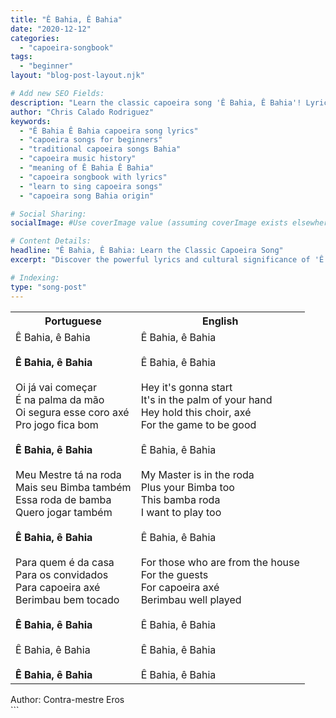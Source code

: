 ```yaml
---
title: "Ê Bahia, Ê Bahia"
date: "2020-12-12"
categories:
  - "capoeira-songbook"
tags:
  - "beginner"
layout: "blog-post-layout.njk"

# Add new SEO Fields:
description: "Learn the classic capoeira song 'Ê Bahia, Ê Bahia'! Lyrics, meaning, and cultural context for capoeiristas of all levels. Explore the rich history of this song."
author: "Chris Calado Rodriguez"
keywords:
  - "Ê Bahia Ê Bahia capoeira song lyrics"
  - "capoeira songs for beginners"
  - "traditional capoeira songs Bahia"
  - "capoeira music history"
  - "meaning of Ê Bahia Ê Bahia"
  - "capoeira songbook with lyrics"
  - "learn to sing capoeira songs"
  - "capoeira song Bahia origin"

# Social Sharing:
socialImage: #Use coverImage value (assuming coverImage exists elsewhere)

# Content Details:
headline: "Ê Bahia, Ê Bahia: Learn the Classic Capoeira Song"
excerpt: "Discover the powerful lyrics and cultural significance of 'Ê Bahia, Ê Bahia', a foundational capoeira song, and enhance your understanding of this Afro-Brazilian art form."

# Indexing:
type: "song-post"
---
```



<table class="capoeira-table">
    <tr class="header-row">
        <th>Portuguese</th>
        <th>English</th>
    </tr>
    <tr>
        <td>Ê Bahia, ê Bahia<br><br>
            <b>Ê Bahia, ê Bahia</b><br><br>
            Oi já vai começar<br>
            É na palma da mão<br>
            Oi segura esse coro axé<br>
            Pro jogo fica bom<br><br>
            <b>Ê Bahia, ê Bahia</b><br><br>
            Meu Mestre tá na roda<br>
            Mais seu Bimba também<br>
            Essa roda de bamba<br>
            Quero jogar também<br><br>
            <b>Ê Bahia, ê Bahia</b><br><br>
            Para quem é da casa<br>
            Para os convidados<br>
            Para capoeira axé<br>
            Berimbau bem tocado<br><br>
            <b>Ê Bahia, ê Bahia</b><br><br>
            Ê Bahia, ê Bahia<br><br>
            <b>Ê Bahia, ê Bahia</b>
        </td>
        <td>Ê Bahia, ê Bahia<br><br>
            Ê Bahia, ê Bahia<br><br>
            Hey it's gonna start<br>
            It's in the palm of your hand<br>
            Hey hold this choir, axé<br>
            For the game to be good<br><br>
            Ê Bahia, ê Bahia<br><br>
            My Master is in the roda<br>
            Plus your Bimba too<br>
            This bamba roda<br>
            I want to play too<br><br>
            Ê Bahia, ê Bahia<br><br>
            For those who are from the house<br>
            For the guests<br>
            For capoeira axé<br>
            Berimbau well played<br><br>
            Ê Bahia, ê Bahia<br><br>
            Ê Bahia, ê Bahia<br><br>
            Ê Bahia, ê Bahia
        </td>
    </tr>
</table>
<figcaption>
    Author: Contra-mestre Eros
</figcaption>
```